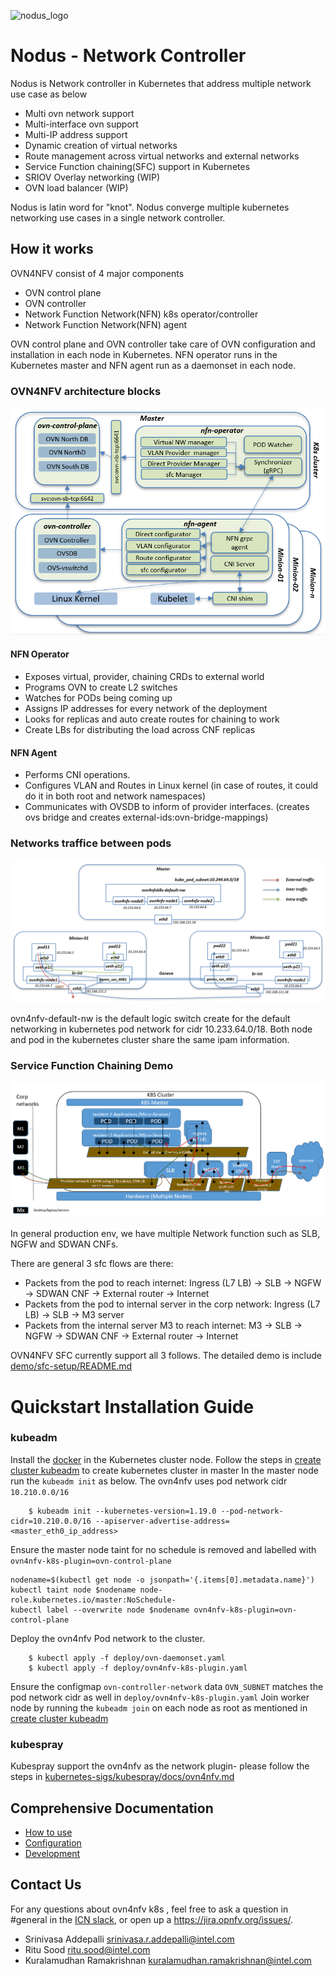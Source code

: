 ![nodus_logo](https://github.com/akraino-edge-stack/icn-ovn4nfv-k8s-network-controller/blob/master/images/logo/nodus_logo.png)
# Nodus - Network Controller
Nodus is Network controller in Kubernetes that address multiple network use case as below
- Multi ovn network support
- Multi-interface ovn support
- Multi-IP address support
- Dynamic creation of virtual networks
- Route management across virtual networks and external networks
- Service Function chaining(SFC) support in Kubernetes
- SRIOV Overlay networking (WIP)
- OVN load balancer (WIP)

Nodus is latin word for "knot". Nodus converge multiple kubernetes networking use cases in a single network controller.

## How it works

OVN4NFV consist of 4 major components
- OVN control plane
- OVN controller
- Network Function Network(NFN) k8s operator/controller
- Network Function Network(NFN) agent

OVN control plane and OVN controller take care of OVN configuration and installation in each node in Kubernetes. NFN operator runs in the Kubernetes master and NFN agent run as a daemonset in each node.

### OVN4NFV architecture blocks
![ovn4nfv k8s arc block](./images/ovn4nfv-k8s-arch-block.png)

#### NFN Operator
* Exposes virtual, provider, chaining CRDs to external world
* Programs OVN to create L2 switches
* Watches for PODs being coming up
 * Assigns IP addresses for every network of the deployment
 * Looks for replicas and auto create routes for chaining to work
 * Create LBs for distributing the load across CNF replicas
#### NFN Agent
* Performs CNI operations.
* Configures VLAN and Routes in Linux kernel (in case of routes, it could do it in both root and network namespaces)
* Communicates with OVSDB to inform of provider interfaces. (creates ovs bridge and creates external-ids:ovn-bridge-mappings)

### Networks traffice between pods
![ovn4nfv network traffic](./images/ovn4nfv-network-traffic.png)

ovn4nfv-default-nw is the default logic switch create for the default networking in kubernetes pod network for cidr 10.233.64.0/18. Both node and pod in the kubernetes cluster share the same ipam information.

### Service Function Chaining Demo
![sfc-with-sdewan](./images/sfc-with-sdewan.png)

In general production env, we have multiple Network function such as SLB, NGFW and SDWAN CNFs.

There are general 3 sfc flows are there:
* Packets from the pod to reach internet: Ingress (L7 LB) -> SLB -> NGFW -> SDWAN CNF -> External router -> Internet
* Packets from the pod to internal server in the corp network: Ingress (L7 LB) -> SLB -> M3 server
* Packets from the internal server M3 to reach internet: M3 -> SLB -> NGFW -> SDWAN CNF -> External router -> Internet

OVN4NFV SFC currently support all 3 follows. The detailed demo is include [demo/sfc-setup/README.md](./demo/sfc-setup/README.md)

# Quickstart Installation Guide
### kubeadm

Install the [docker](https://docs.docker.com/engine/install/ubuntu/) in the Kubernetes cluster node.
Follow the steps in [create cluster kubeadm](https://kubernetes.io/docs/setup/production-environment/tools/kubeadm/create-cluster-kubeadm/) to create kubernetes cluster in master
In the master node run the `kubeadm init` as below. The ovn4nfv uses pod network cidr `10.210.0.0/16`
```
    $ kubeadm init --kubernetes-version=1.19.0 --pod-network-cidr=10.210.0.0/16 --apiserver-advertise-address=<master_eth0_ip_address>
```
Ensure the master node taint for no schedule is removed and labelled with `ovn4nfv-k8s-plugin=ovn-control-plane`
```
nodename=$(kubectl get node -o jsonpath='{.items[0].metadata.name}')
kubectl taint node $nodename node-role.kubernetes.io/master:NoSchedule-
kubectl label --overwrite node $nodename ovn4nfv-k8s-plugin=ovn-control-plane
```
Deploy the ovn4nfv Pod network to the cluster.
```
    $ kubectl apply -f deploy/ovn-daemonset.yaml
    $ kubectl apply -f deploy/ovn4nfv-k8s-plugin.yaml
```

Ensure the configmap `ovn-controller-network` data `OVN_SUBNET` matches the pod network cidr as well in `deploy/ovn4nfv-k8s-plugin.yaml`
Join worker node by running the `kubeadm join` on each node as root as mentioned in [create cluster kubeadm](https://kubernetes.io/docs/setup/production-environment/tools/kubeadm/create-cluster-kubeadm/)

### kubespray

Kubespray support the ovn4nfv as the network plugin- please follow the steps in [kubernetes-sigs/kubespray/docs/ovn4nfv.md](https://github.com/kubernetes-sigs/kubespray/blob/master/docs/ovn4nfv.md)

## Comprehensive Documentation

- [How to use](doc/how-to-use.md)
- [Configuration](doc/configuration.md)
- [Development](doc/development.md)

## Contact Us

For any questions about ovn4nfv k8s , feel free to ask a question in #general in the [ICN slack](https://akraino-icn-admin.herokuapp.com/), or open up a https://jira.opnfv.org/issues/.

* Srinivasa Addepalli <srinivasa.r.addepalli@intel.com>
* Ritu Sood <ritu.sood@intel.com>
* Kuralamudhan Ramakrishnan <kuralamudhan.ramakrishnan@intel.com>

